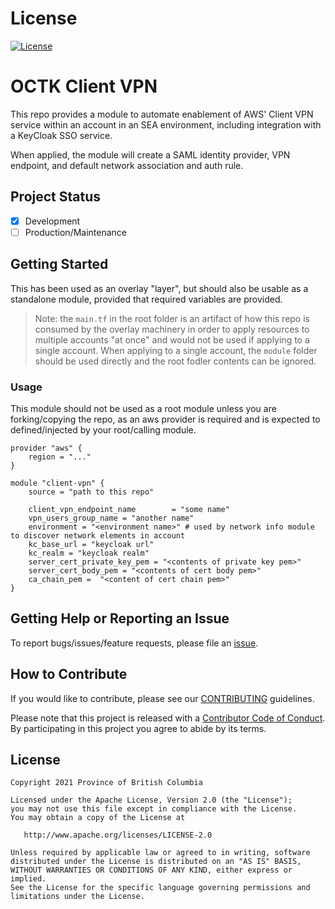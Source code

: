 
# License
[![License](https://img.shields.io/badge/License-Apache%202.0-blue.svg)](./LICENSE)

# OCTK Client VPN

This repo provides a module to automate enablement of AWS' Client VPN service within an account in an SEA environment, including integration with a KeyCloak SSO service.

When applied, the module will create a SAML identity provider, VPN endpoint, and default network association and auth rule.  

## Project Status
- [x] Development
- [ ] Production/Maintenance

## Getting Started

This has been used as an overlay "layer", but should also be usable as a standalone module, provided that required variables are provided. 

> Note: the `main.tf` in the root folder is an artifact of how this repo is consumed by the overlay machinery in order to apply resources to multiple accounts "at once" and would not be used if applying to a single account.  When applying to a single account, the `module` folder should be used directly and the root fodler contents can be ignored.

### Usage

This module should not be used as a root module unless you are forking/copying the repo, as an aws provider is required and is expected to defined/injected by your root/calling module.

```hcl
provider "aws" {
	region = "..."
}

module "client-vpn" {
	source = "path to this repo"

	client_vpn_endpoint_name        = "some name"
	vpn_users_group_name = "another name"
	environment = "<environment name>" # used by network info module to discover network elements in account 
	kc_base_url = "keycloak url"
	kc_realm = "keycloak realm"
	server_cert_private_key_pem = "<contents of private key pem>"
	server_cert_body_pem = "<contents of cert body pem>"
	ca_chain_pem =  "<content of cert chain pem>"
}
```

## Getting Help or Reporting an Issue
To report bugs/issues/feature requests, please file an [issue](../../issues).


## How to Contribute
<!--- Example below, modify accordingly --->
If you would like to contribute, please see our [CONTRIBUTING](./CONTRIBUTING.md) guidelines.

Please note that this project is released with a [Contributor Code of Conduct](./CODE_OF_CONDUCT.md). 
By participating in this project you agree to abide by its terms.


## License

    Copyright 2021 Province of British Columbia

    Licensed under the Apache License, Version 2.0 (the "License");
    you may not use this file except in compliance with the License.
    You may obtain a copy of the License at

       http://www.apache.org/licenses/LICENSE-2.0

    Unless required by applicable law or agreed to in writing, software
    distributed under the License is distributed on an "AS IS" BASIS,
    WITHOUT WARRANTIES OR CONDITIONS OF ANY KIND, either express or implied.
    See the License for the specific language governing permissions and
    limitations under the License.
